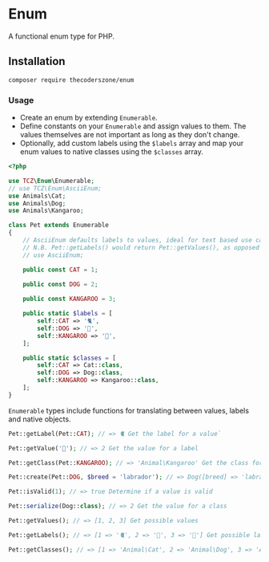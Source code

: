# Enum

A functional enum type for PHP.

## Installation
```
composer require thecoderszone/enum
```

### Usage
- Create an enum by extending `Enumerable`.
- Define constants on your `Enumerable` and assign values to them. The values themselves are not important as long as they don't change.
- Optionally, add custom labels using the `$labels` array and map your enum values to native classes using the `$classes` array.
```php
<?php

use TCZ\Enum\Enumerable;
// use TCZ\Enum\AsciiEnum;
use Animals\Cat;
use Animals\Dog;
use Animals\Kangaroo;

class Pet extends Enumerable
{
    // AsciiEnum defaults labels to values, ideal for text based use cases.
    // N.B. Pet::getLabels() would return Pet::getValues(), as opposed to the $labels array.
    // use AsciiEnum;

    public const CAT = 1;

    public const DOG = 2;
    
    public const KANGAROO = 3;

    public static $labels = [
        self::CAT => '🐈',
        self::DOG => '🦮',
        self::KANGAROO => '🦘',
    ];

    public static $classes = [
        self::CAT => Cat::class,
        self::DOG => Dog::class,
        self::KANGAROO => Kangaroo::class,
    ];
}
```
`Enumerable` types include functions for translating between values, labels and native objects.  

```php
Pet::getLabel(Pet::CAT); // => 🐈 Get the label for a value`
```
```php
Pet::getValue('🦮'); // => 2 Get the value for a label
```
```php
Pet::getClass(Pet::KANGAROO); // => 'Animal\Kangaroo' Get the class for a value
``` 
```php
Pet::create(Pet::DOG, $breed = 'labrador'); // => Dog([breed] => 'labrador') Create an object for a value, supplying any remaining parameters to the constructor.
``` 
```php
Pet::isValid(1); // => true Determine if a value is valid
```
```php
Pet::serialize(Dog::class); // => 2 Get the value for a class
``` 
```php
Pet::getValues(); // => [1, 2, 3] Get possible values
```
```php
Pet::getLabels(); // => [1 => '🐈', 2 => '🦮', 3 => '🦘'] Get possible labels
```
```php
Pet::getClasses(); // => [1 => 'Animal\Cat', 2 => 'Animal\Dog', 3 => 'Animal\Kangaroo'] Get possible classes
```
